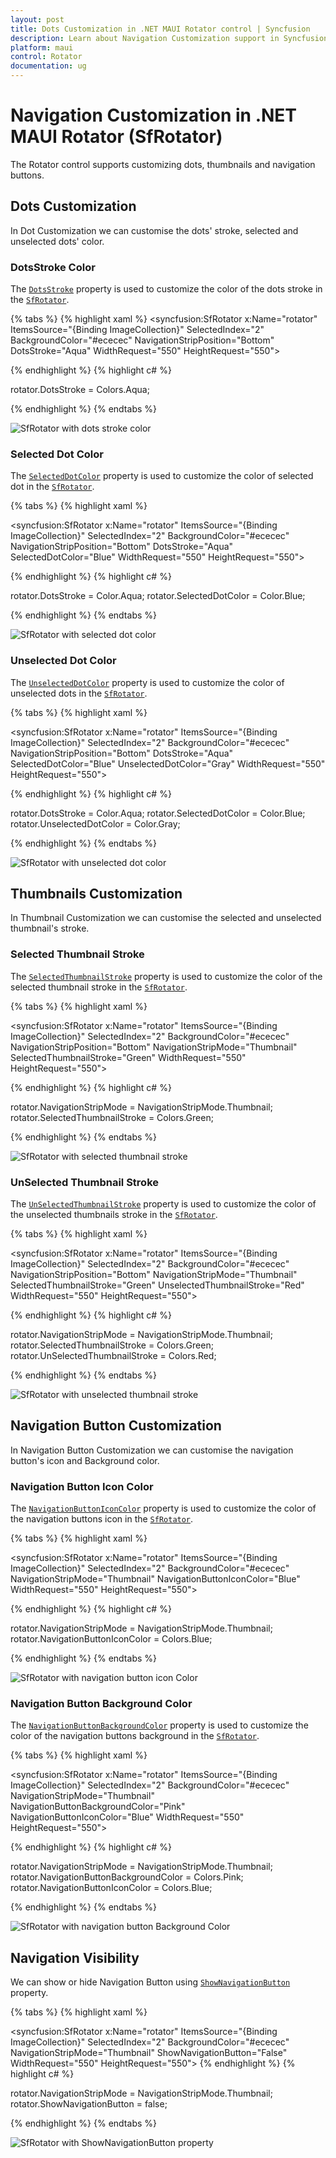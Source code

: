 ```yaml
---
layout: post
title: Dots Customization in .NET MAUI Rotator control | Syncfusion
description: Learn about Navigation Customization support in Syncfusion .NET MAUI Rotator (SfRotator) control and more.
platform: maui 
control: Rotator 
documentation: ug
---
```


# Navigation Customization in .NET MAUI Rotator (SfRotator)

The Rotator control supports customizing dots, thumbnails and navigation buttons.

## Dots Customization

In Dot Customization we can customise the  dots' stroke, selected and unselected dots' color.

### DotsStroke Color

The [`DotsStroke`](https://help.syncfusion.com/cr/maui/Syncfusion.Maui.Rotator.SfRotator.html#Syncfusion_Maui_Rotator_SfRotator_DotsStroke) property is used to customize the color of the dots stroke in the [`SfRotator`](https://help.syncfusion.com/cr/maui/Syncfusion.Maui.Rotator.SfRotator.html?tabs=tabid-1).

{% tabs %}
{% highlight xaml %}
<syncfusion:SfRotator x:Name="rotator" 
            ItemsSource="{Binding ImageCollection}" 
            SelectedIndex="2"
            BackgroundColor="#ececec"
            NavigationStripPosition="Bottom"
            DotsStroke="Aqua"
            WidthRequest="550"
            HeightRequest="550">

{% endhighlight %}
{% highlight c# %}

rotator.DotsStroke = Colors.Aqua;

{% endhighlight %}
{% endtabs %}

![SfRotator with dots stroke color](images/DotsStroke.png)

### Selected Dot Color

The [`SelectedDotColor`](https://help.syncfusion.com/cr/maui/Syncfusion.Maui.Rotator.SfRotator.html#Syncfusion_Maui_Rotator_SfRotator_SelectedDotColor) property is used to customize the color of selected dot in the [`SfRotator`](https://help.syncfusion.com/cr/maui/Syncfusion.Maui.Rotator.SfRotator.html?tabs=tabid-1).

{% tabs %}
{% highlight xaml %}

<syncfusion:SfRotator x:Name="rotator" 
            ItemsSource="{Binding ImageCollection}" 
            SelectedIndex="2"
            BackgroundColor="#ececec"
            NavigationStripPosition="Bottom"
            DotsStroke="Aqua" 
            SelectedDotColor="Blue"
            WidthRequest="550"
            HeightRequest="550">

{% endhighlight %}
{% highlight c# %}

rotator.DotsStroke = Color.Aqua;
rotator.SelectedDotColor = Color.Blue;
 
{% endhighlight %}
{% endtabs %}

![SfRotator with selected dot color](images/SelectedDotColor.png)

### Unselected Dot Color

The [`UnselectedDotColor`](https://help.syncfusion.com/cr/maui/Syncfusion.Maui.Rotator.SfRotator.html#Syncfusion_Maui_Rotator_SfRotator_UnselectedDotColor) property is used to customize the color of unselected dots in the [`SfRotator`](https://help.syncfusion.com/cr/maui/Syncfusion.Maui.Rotator.SfRotator.html?tabs=tabid-1).

{% tabs %}
{% highlight xaml %}

<syncfusion:SfRotator x:Name="rotator" 
            ItemsSource="{Binding ImageCollection}" 
            SelectedIndex="2"
            BackgroundColor="#ececec"
            NavigationStripPosition="Bottom"
            DotsStroke="Aqua" 
            SelectedDotColor="Blue"
            UnselectedDotColor="Gray"
            WidthRequest="550"
            HeightRequest="550">

{% endhighlight %}
{% highlight c# %}

rotator.DotsStroke = Color.Aqua;
rotator.SelectedDotColor = Color.Blue;
rotator.UnselectedDotColor = Color.Gray;

{% endhighlight %}
{% endtabs %}

![SfRotator with unselected dot color](images/UnselectedDotColor.png)

## Thumbnails Customization

In Thumbnail Customization we can customise the  selected and unselected thumbnail's stroke.

### Selected Thumbnail Stroke

The [`SelectedThumbnailStroke`](https://help.syncfusion.com/cr/maui/Syncfusion.Maui.Rotator.SfRotator.html#Syncfusion_Maui_Rotator_SfRotator_SelectedThumbnailStroke) property is used to customize the color of the selected thumbnail stroke in the [`SfRotator`](https://help.syncfusion.com/cr/maui/Syncfusion.Maui.Rotator.SfRotator.html?tabs=tabid-1).

{% tabs %}
{% highlight xaml %}

<syncfusion:SfRotator x:Name="rotator" 
            ItemsSource="{Binding ImageCollection}" 
            SelectedIndex="2"
            BackgroundColor="#ececec"
            NavigationStripPosition="Bottom"
            NavigationStripMode="Thumbnail"
            SelectedThumbnailStroke="Green"
            WidthRequest="550"
            HeightRequest="550">

{% endhighlight %}
{% highlight c# %}

rotator.NavigationStripMode = NavigationStripMode.Thumbnail;
rotator.SelectedThumbnailStroke = Colors.Green;

{% endhighlight %}
{% endtabs %}

![SfRotator with selected thumbnail stroke](images/SelectedThumbnailStroke.png)

### UnSelected Thumbnail Stroke

The [`UnSelectedThumbnailStroke`](https://help.syncfusion.com/cr/maui/Syncfusion.Maui.Rotator.SfRotator.html#Syncfusion_Maui_Rotator_SfRotator_UnselectedThumbnailStroke) property is used to customize the color of the unselected thumbnails stroke in the [`SfRotator`](https://help.syncfusion.com/cr/maui/Syncfusion.Maui.Rotator.SfRotator.html?tabs=tabid-1).

{% tabs %}
{% highlight xaml %}

<syncfusion:SfRotator x:Name="rotator" 
            ItemsSource="{Binding ImageCollection}" 
            SelectedIndex="2"
            BackgroundColor="#ececec"
            NavigationStripPosition="Bottom"
            NavigationStripMode="Thumbnail"
            SelectedThumbnailStroke="Green"
            UnselectedThumbnailStroke="Red"
            WidthRequest="550"
            HeightRequest="550">

{% endhighlight %}
{% highlight c# %}

rotator.NavigationStripMode = NavigationStripMode.Thumbnail;
rotator.SelectedThumbnailStroke = Colors.Green;
rotator.UnSelectedThumbnailStroke = Colors.Red;

{% endhighlight %}
{% endtabs %}

![SfRotator with unselected thumbnail stroke](images/UnSelectedThumbnailStroke.png)

## Navigation Button Customization

In Navigation Button Customization we can customise the  navigation button's icon and Background color.

### Navigation Button Icon Color

The [`NavigationButtonIconColor`](https://help.syncfusion.com/cr/maui/Syncfusion.Maui.Rotator.SfRotator.html#Syncfusion_Maui_Rotator_SfRotator_NavigationButtonIconColor) property is used to customize the color of the navigation buttons icon in the [`SfRotator`](https://help.syncfusion.com/cr/maui/Syncfusion.Maui.Rotator.SfRotator.html?tabs=tabid-1).

{% tabs %}
{% highlight xaml %}

<syncfusion:SfRotator x:Name="rotator" 
            ItemsSource="{Binding ImageCollection}" 
            SelectedIndex="2"
            BackgroundColor="#ececec"
            NavigationStripMode="Thumbnail"
            NavigationButtonIconColor="Blue"
            WidthRequest="550"
            HeightRequest="550">
 
{% endhighlight %}
{% highlight c# %}

rotator.NavigationStripMode = NavigationStripMode.Thumbnail;
rotator.NavigationButtonIconColor = Colors.Blue;

{% endhighlight %}
{% endtabs %}

![SfRotator with navigation button icon Color](images/NavigationButtonIconColor.png)

### Navigation Button Background Color

The [`NavigationButtonBackgroundColor`](https://help.syncfusion.com/cr/maui/Syncfusion.Maui.Rotator.SfRotator.html#Syncfusion_Maui_Rotator_SfRotator_NavigationButtonBackgroundColor) property is used to customize the color of the navigation buttons background in the [`SfRotator`](https://help.syncfusion.com/cr/maui/Syncfusion.Maui.Rotator.SfRotator.html?tabs=tabid-1).

{% tabs %}
{% highlight xaml %}

<syncfusion:SfRotator x:Name="rotator" 
            ItemsSource="{Binding ImageCollection}" 
            SelectedIndex="2"
            BackgroundColor="#ececec"
            NavigationStripMode="Thumbnail"
            NavigationButtonBackgroundColor="Pink"
            NavigationButtonIconColor="Blue"
            WidthRequest="550"
            HeightRequest="550">
 
{% endhighlight %}
{% highlight c# %}

rotator.NavigationStripMode = NavigationStripMode.Thumbnail;
rotator.NavigationButtonBackgroundColor = Colors.Pink;
rotator.NavigationButtonIconColor = Colors.Blue;

{% endhighlight %}
{% endtabs %}

![SfRotator with navigation button Background Color](images/NavigationButtonBackgroundColor.png)

## Navigation Visibility

We can show or hide  Navigation Button using [`ShowNavigationButton`](https://help.syncfusion.com/cr/maui/Syncfusion.Maui.Rotator.SfRotator.html#Syncfusion_Maui_Rotator_SfRotator_ShowNavigationButton) property.

{% tabs %}
{% highlight xaml %}

<syncfusion:SfRotator x:Name="rotator" 
            ItemsSource="{Binding ImageCollection}" 
            SelectedIndex="2"
            BackgroundColor="#ececec"
            NavigationStripMode="Thumbnail"
            ShowNavigationButton="False"
            WidthRequest="550"
            HeightRequest="550">
{% endhighlight %}
{% highlight c# %}

rotator.NavigationStripMode = NavigationStripMode.Thumbnail;
rotator.ShowNavigationButton = false;
    
{% endhighlight %}
{% endtabs %}

![SfRotator with ShowNavigationButton property](images/ShowNavigationButton.png)

